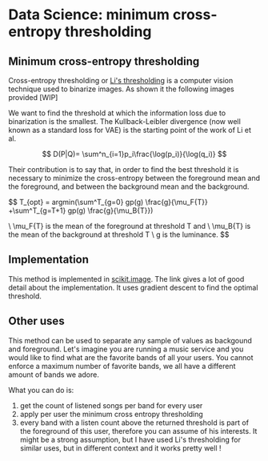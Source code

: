 # Data Science: minimum cross-entropy thresholding

## Minimum cross-entropy thresholding
Cross-entropy thresholding or [Li's thresholding](https://www.sciencedirect.com/science/article/abs/pii/003132039390115D)
is a computer vision technique used to binarize images. 
As shown it the following images provided 
[WIP]

We want to find the threshold at which the information loss due to binarization is the smallest.
The Kullback-Leibler divergence (now well known as a standard loss for VAE) is the starting point of the work of Li et al. 

$$
D(P|Q)= \sum^n_{i=1}p_i\frac{\log(p_i)}{\log(q_i)}
$$

Their contribution is to say that, in order to find the best threshold it is necessary to minimize the cross-entropy between the foreground mean
and the foreground, and between the background mean and the background.

$$
T_{opt} = argmin(\sum^T_{g=0} gp(g) \frac{g}{\mu_F{T}} +\sum^T_{g=T+1} gp(g) \frac{g}{\mu_B{T}})

\\
\mu_F{T} is the mean of the foreground at threshold T and 
\\
\mu_B{T} is the mean of the background at threshold T
\\
g is the luminance.
$$

## Implementation
This method is implemented in [scikit.image](https://scikit-image.org/docs/dev/auto_examples/developers/plot_threshold_li.html#sphx-glr-auto-examples-developers-plot-threshold-li-py).
The link gives a lot of good detail about the implementation.
It uses gradient descent to find the optimal threshold.

## Other uses
This method can be used to separate any sample of values as backgound and foreground.
Let's imagine you are running a music service and you would like to find what are the favorite bands of all your users.
You cannot enforce a maximum number of favorite bands, we all have a different amount of bands we adore.

What you can do is: 
 1. get the count of listened songs per band for every user
 2. apply per user the minimum cross entropy thresholding
 3. every band with a listen count above the returned threshold is part of the foreground of this user, therefore you can assume of his interests.
It might be a strong assumption, but I have used Li's thresholding for similar uses, but in different context and it works pretty well !
